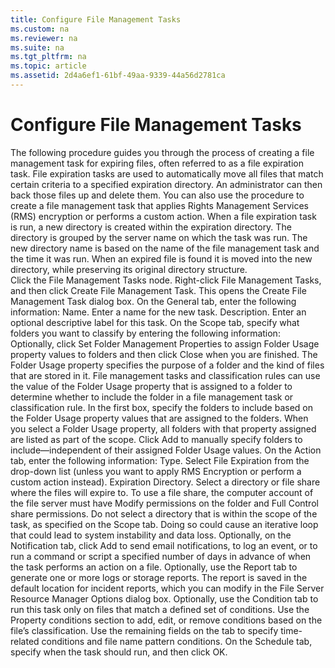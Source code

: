 ```yaml
---
title: Configure File Management Tasks
ms.custom: na
ms.reviewer: na
ms.suite: na
ms.tgt_pltfrm: na
ms.topic: article
ms.assetid: 2d4a6ef1-61bf-49aa-9339-44a56d2781ca
---
```

# Configure File Management Tasks
<?xml version="1.0" encoding="utf-8"?>
<developerConceptualDocument xmlns="http://ddue.schemas.microsoft.com/authoring/2003/5" xmlns:xlink="http://www.w3.org/1999/xlink" xmlns:xsi="http://www.w3.org/2001/XMLSchema-instance" xsi:schemaLocation="http://ddue.schemas.microsoft.com/authoring/2003/5 http://dduestorage.blob.core.windows.net/ddueschema/developer.xsd">
  <introduction>
    <para>The following procedure guides you through the process of creating a file management task for expiring files, often referred to as a file expiration task. File expiration tasks are used to automatically move all files that match certain criteria to a specified expiration directory. An administrator can then back those files up and delete them. You can also use the procedure to create a file management task that applies Rights Management Services (RMS) encryption or performs a custom action.</para>
    <para>When a file expiration task is run, a new directory is created within the expiration directory. The directory is grouped by the server name on which the task was run. The new directory name is based on the name of the file management task and the time it was run. When an expired file is found it is moved into the new directory, while preserving its original directory structure.</para>
  </introduction>
  <section>
    <content>
      <procedure>
        <title>To create a file management task</title>
        <steps class="ordered">
          <step>
            <content>
              <para>Click the <ui>File Management Tasks</ui> node.</para>
            </content>
          </step>
          <step>
            <content>
              <para>Right-click <ui>File Management Tasks</ui>, and then click <ui>Create File Management Task</ui>. This opens the <ui>Create File Management Task</ui> dialog box.</para>
            </content>
          </step>
          <step>
            <content>
              <para>On the <ui>General</ui> tab, enter the following information:</para>
              <list class="bullet">
                <listItem>
                  <para>
                    <ui>Name</ui>. Enter a name for the new task.</para>
                </listItem>
                <listItem>
                  <para>
                    <ui>Description</ui>. Enter an optional descriptive label for this task.</para>
                </listItem>
              </list>
            </content>
          </step>
          <step>
            <content>
              <para>On the <ui>Scope</ui> tab, specify what folders you want to classify by entering the following information:</para>
              <list class="bullet">
                <listItem>
                  <para>Optionally, click <ui>Set Folder Management Properties</ui> to assign Folder Usage property values to folders and then click <ui>Close</ui> when you are finished. The Folder Usage property specifies the purpose of a folder and the kind of files that are stored in it. File management tasks and classification rules can use the value of the Folder Usage property that is assigned to a folder to determine whether to include the folder in a file management task or classification rule.</para>
                </listItem>
                <listItem>
                  <para>In the first box, specify the folders to include based on the Folder Usage property values that are assigned to the folders. When you select a Folder Usage property, all folders with that property assigned are listed as part of the scope.</para>
                </listItem>
                <listItem>
                  <para>Click <ui>Add</ui> to manually specify folders to include—independent of their assigned Folder Usage values.</para>
                </listItem>
              </list>
            </content>
          </step>
          <step>
            <content>
              <para>On the <ui>Action</ui> tab, enter the following information:</para>
              <list class="bullet">
                <listItem>
                  <para>
                    <ui>Type</ui>. Select <ui>File Expiration</ui> from the drop-down list (unless you want to apply RMS Encryption or perform a custom action instead).</para>
                </listItem>
                <listItem>
                  <para>
                    <ui>Expiration Directory</ui>. Select a directory or file share where the files will expire to. To use a file share, the computer account of the file server must have <ui>Modify</ui> permissions on the folder and <ui>Full Control</ui> share permissions.</para>
                  <alert class="warning">
                    <para>Do not select a directory that is within the scope of the task, as specified on the <ui>Scope</ui> tab. Doing so could cause an iterative loop that could lead to system instability and data loss.</para>
                  </alert>
                </listItem>
              </list>
            </content>
          </step>
          <step>
            <content>
              <para>Optionally, on the <ui>Notification</ui> tab, click <ui>Add</ui> to send email notifications, to log an event, or to run a command or script a specified number of days in advance of when the task performs an action on a file.</para>
            </content>
          </step>
          <step>
            <content>
              <para>Optionally, use the <ui>Report</ui> tab to generate one or more logs or storage reports.</para>
              <alert class="note">
                <para>The report is saved in the default location for incident reports, which you can modify in the <ui>File Server Resource Manager Options</ui> dialog box.</para>
              </alert>
            </content>
          </step>
          <step>
            <content>
              <para>Optionally, use the <ui>Condition</ui> tab to run this task only on files that match a defined set of conditions. </para>
              <para>Use the <ui>Property conditions</ui> section to add, edit, or remove conditions based on the file’s classification. Use the remaining fields on the tab to specify time-related conditions and file name pattern conditions.</para>
            </content>
          </step>
          <step>
            <content>
              <para>On the <ui>Schedule</ui> tab, specify when the task should run, and then click <ui>OK</ui>.</para>
            </content>
          </step>
        </steps>
      </procedure>
    </content>
  </section>
  <relatedTopics />
</developerConceptualDocument>